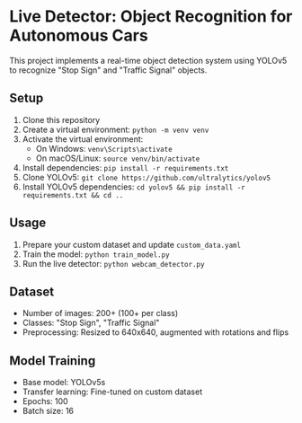 # Live Detector: Object Recognition for Autonomous Cars

This project implements a real-time object detection system using YOLOv5 to recognize "Stop Sign" and "Traffic Signal" objects.

## Setup

1. Clone this repository
2. Create a virtual environment: `python -m venv venv`
3. Activate the virtual environment:
   - On Windows: `venv\Scripts\activate`
   - On macOS/Linux: `source venv/bin/activate`
4. Install dependencies: `pip install -r requirements.txt`
5. Clone YOLOv5: `git clone https://github.com/ultralytics/yolov5`
6. Install YOLOv5 dependencies: `cd yolov5 && pip install -r requirements.txt && cd ..`

## Usage

1. Prepare your custom dataset and update `custom_data.yaml`
2. Train the model: `python train_model.py`
3. Run the live detector: `python webcam_detector.py`

## Dataset

- Number of images: 200+ (100+ per class)
- Classes: "Stop Sign", "Traffic Signal"
- Preprocessing: Resized to 640x640, augmented with rotations and flips

## Model Training

- Base model: YOLOv5s
- Transfer learning: Fine-tuned on custom dataset
- Epochs: 100
- Batch size: 16
